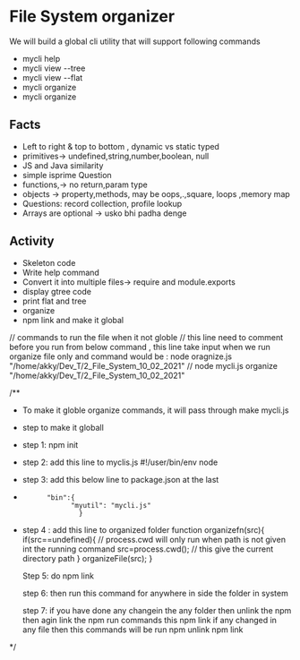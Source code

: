 # File System organizer
We will build a global cli utility that will support following commands
* mycli help
* mycli view <dirname> --tree 
* mycli view <dirname> --flat
* mycli organize <dirname>
* mycli organize 

## Facts
*  Left to right & top to bottom , dynamic vs static typed
*  primitives-> undefined,string,number,boolean, null 
*  JS and Java similarity
*  simple isprime Question
*   functions,-> no return,param type 
*   objects -> property,methods, may be oops,.,square, loops ,memory map
*   Questions: record collection, profile lookup
*   Arrays are optional -> usko bhi padha denge 
## Activity
* Skeleton code
* Write help command
* Convert it into multiple files-> require and module.exports
* display gtree code
* print flat and tree
* organize
* npm link and make it global





// commands to run the file when it not globle 
// this line need to comment before you run from below command , this line take input when we run organize file only and command would be : node oragnize.js "/home/akky/Dev_T/2_File_System_10_02_2021"
// node mycli.js organize "/home/akky/Dev_T/2_File_System_10_02_2021"



/**
 * To make it globle organize commands, it will pass through make mycli.js
 * step to make it globall
 * step 1: npm init
 * step 2: add this line to myclis.js   #!/user/bin/env node
 * step 3: add this below line to package.json  at the last 
 *           "bin":{
                   "myutil": "mycli.js"
                     }
 * step 4 : add this line to organized folder
         function organizefn(src){              
            if(src==undefined){             // process.cwd will only run when path is not given  int the running command
                src=process.cwd();          // this give the current directory path 
            }
            organizeFile(src);
            }  
            
    Step 5: do npm link

    step 6: then run this command for anywhere in side the folder in system

    step 7: if you have done any changein the any folder then unlink the npm then agin link the npm 
            run commands this 
            npm link
             if any changed in any file then this commands will be run
             npm unlink 
             npm link

 */
